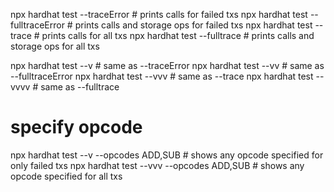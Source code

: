 npx hardhat test --traceError # prints calls for failed txs
npx hardhat test --fulltraceError # prints calls and storage ops for failed txs
npx hardhat test --trace # prints calls for all txs
npx hardhat test --fulltrace # prints calls and storage ops for all txs

npx hardhat test --v    # same as --traceError
npx hardhat test --vv   # same as --fulltraceError
npx hardhat test --vvv  # same as --trace
npx hardhat test --vvvv # same as --fulltrace

# specify opcode
npx hardhat test --v --opcodes ADD,SUB   # shows any opcode specified for only failed txs
npx hardhat test --vvv --opcodes ADD,SUB # shows any opcode specified for all txs